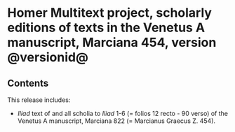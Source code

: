 # Homer Multitext project, scholarly editions of texts in the Venetus A manuscript, Marciana 454, version @versionid@ #

## Contents ##

This release includes:

- *Iliad* text of and all scholia to *Iliad* 1-6 (= folios 12 recto - 90 verso) of the Venetus A manuscript, Marciana 822 (= Marcianus Graecus Z. 454).
